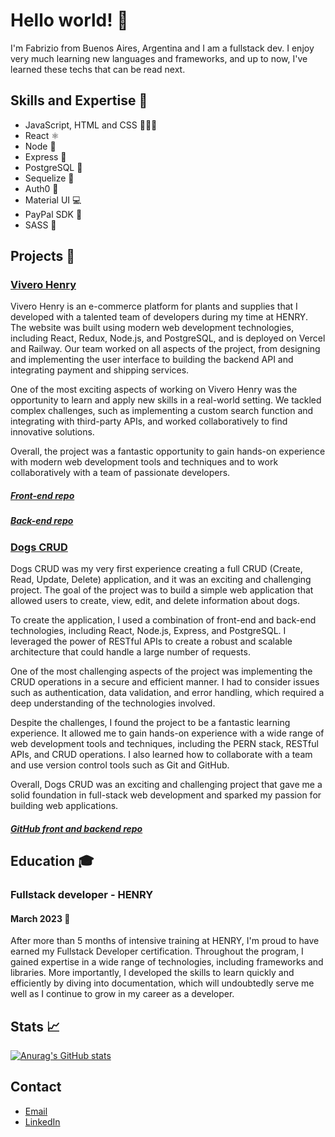 # Hello world! 👋

I'm Fabrizio from Buenos Aires, Argentina and I am a fullstack dev. I enjoy very much learning new languages and frameworks, and up to now, I've learned these techs that can be read next.

## Skills and Expertise 🧰

- JavaScript, HTML and CSS 💛📙📘
- React ⚛
- Node 💚
- Express 🍏
- PostgreSQL 🐘
- Sequelize 💙
- Auth0 🔐
- Material UI 💻
- PayPal SDK 🤑
- SASS 💅



## Projects 👔

### [Vivero Henry](https://vivero-henry.vercel.app/)
Vivero Henry is an e-commerce platform for plants and supplies that I developed with a talented team of developers during my time at HENRY. The website was built using modern web development technologies, including React, Redux, Node.js, and PostgreSQL, and is deployed on Vercel and Railway. Our team worked on all aspects of the project, from designing and implementing the user interface to building the backend API and integrating payment and shipping services.

One of the most exciting aspects of working on Vivero Henry was the opportunity to learn and apply new skills in a real-world setting. We tackled complex challenges, such as implementing a custom search function and integrating with third-party APIs, and worked collaboratively to find innovative solutions.

Overall, the project was a fantastic opportunity to gain hands-on experience with modern web development tools and techniques and to work collaboratively with a team of passionate developers.

##### [Front-end repo](https://github.com/bosxch/PF-Henry/tree/master/client/front)
##### [Back-end repo](https://github.com/GiuGobbi/PF-henry)

### [Dogs CRUD](https://dogs-ip.vercel.app/)

Dogs CRUD was my very first experience creating a full CRUD (Create, Read, Update, Delete) application, and it was an exciting and challenging project. The goal of the project was to build a simple web application that allowed users to create, view, edit, and delete information about dogs.

To create the application, I used a combination of front-end and back-end technologies, including React, Node.js, Express, and PostgreSQL. I leveraged the power of RESTful APIs to create a robust and scalable architecture that could handle a large number of requests.

One of the most challenging aspects of the project was implementing the CRUD operations in a secure and efficient manner. I had to consider issues such as authentication, data validation, and error handling, which required a deep understanding of the technologies involved.

Despite the challenges, I found the project to be a fantastic learning experience. It allowed me to gain hands-on experience with a wide range of web development tools and techniques, including the PERN stack, RESTful APIs, and CRUD operations. I also learned how to collaborate with a team and use version control tools such as Git and GitHub.

Overall, Dogs CRUD was an exciting and challenging project that gave me a solid foundation in full-stack web development and sparked my passion for building web applications.

##### [GitHub front and backend repo](https://github.com/fabriziocl/Dogs)

## Education 🎓

### Fullstack developer - HENRY

#### March 2023 🏁
After more than 5 months of intensive training at HENRY, I'm proud to have earned my Fullstack Developer certification. Throughout the program, I gained expertise in a wide range of technologies, including frameworks and libraries. More importantly, I developed the skills to learn quickly and efficiently by diving into documentation, which will undoubtedly serve me well as I continue to grow in my career as a developer.

## Stats 📈

[![Anurag's GitHub stats](https://github-readme-stats.vercel.app/api?username=fabriziocl)](https://github.com/anuraghazra/github-readme-stats)

## Contact 

- [Email](mailto:fabriziocl1990@gmail.com)
- [LinkedIn](https://www.linkedin.com/in/fabrizio-castro-l%C3%B3pez-b949b2208/)
